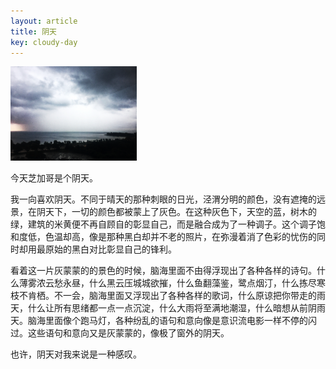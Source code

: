 ```yaml
---
layout: article
title: 阴天
key: cloudy-day
---
```


<img src="/assets/2020-07-19/cloudy.jpg" width="40%">

今天芝加哥是个阴天。

我一向喜欢阴天。不同于晴天的那种刺眼的日光，泾渭分明的颜色，没有遮掩的远景，在阴天下，一切的颜色都被蒙上了灰色。在这种灰色下，天空的蓝，树木的绿，建筑的米黄便不再自顾自的彰显自己，而是融合成为了一种调子。这个调子饱和度低，色温却高，像是那种黑白却并不老的照片，在弥漫着消了色彩的忧伤的同时却用最原始的黑白对比彰显自己的锋利。

看着这一片灰蒙蒙的的景色的时候，脑海里面不由得浮现出了各种各样的诗句。什么薄雾浓云愁永昼，什么黑云压城城欲摧，什么鱼翻藻鉴，鹭点烟汀，什么拣尽寒枝不肯栖。不一会，脑海里面又浮现出了各种各样的歌词，什么原谅把你带走的雨天，什么让所有思绪都一点一点沉淀，什么大雨将至满地潮湿，什么暗想从前阴雨天。脑海里面像个跑马灯，各种纷乱的语句和意向像是意识流电影一样不停的闪过。这些语句和意向又是灰蒙蒙的，像极了窗外的阴天。

也许，阴天对我来说是一种感叹。
